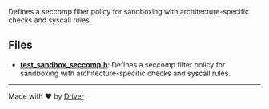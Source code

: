 <!--------------------------------------------------------------------------------->
<!-- IMPORTANT: This file is auto-generated by Driver (https://driver.ai). -------->
<!-- Manual edits may be overwritten on future commits. --------------------------->
<!--------------------------------------------------------------------------------->

Defines a seccomp filter policy for sandboxing with architecture-specific checks and syscall rules.


## Files
- **[test_sandbox_seccomp.h](test_sandbox_seccomp.h.md)**: Defines a seccomp filter policy for sandboxing with architecture-specific checks and syscall rules.

---
Made with ❤️ by [Driver](https://www.driver.ai/)